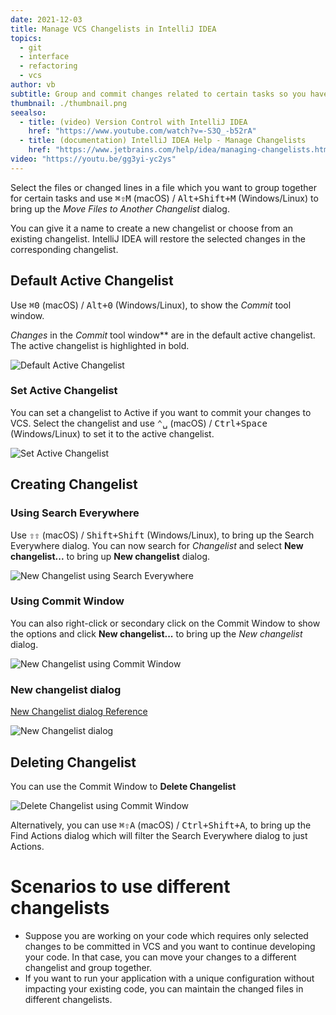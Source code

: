 ```yaml
---
date: 2021-12-03
title: Manage VCS Changelists in IntelliJ IDEA
topics:
  - git
  - interface
  - refactoring
  - vcs
author: vb
subtitle: Group and commit changes related to certain tasks so you have a cleaner commit history.
thumbnail: ./thumbnail.png
seealso:
  - title: (video) Version Control with IntelliJ IDEA
    href: "https://www.youtube.com/watch?v=-S3Q_-b52rA"
  - title: (documentation) IntelliJ IDEA Help - Manage Changelists
    href: "https://www.jetbrains.com/help/idea/managing-changelists.html"
video: "https://youtu.be/gg3yi-yc2ys"
---
```


Select the files or changed lines in a file which you want to group together for certain tasks and use <kbd>⌘⇧M</kbd> (macOS) / <kbd>Alt+Shift+M</kbd> (Windows/Linux) to bring up the _Move Files to Another Changelist_ dialog.

You can give it a name to create a new changelist or choose from an existing changelist. IntelliJ IDEA will restore the selected changes in the corresponding changelist.

## Default Active Changelist

Use <kbd>⌘0</kbd> (macOS) / <kbd>Alt+0</kbd> (Windows/Linux), to show the _Commit_ tool window.

_Changes_ in the _Commit_ tool window\*\* are in the default active changelist. The active changelist is highlighted in bold.

![Default Active Changelist](default-active-changelist.png)

### Set Active Changelist

You can set a changelist to Active if you want to commit your changes to VCS. Select the changelist and use <kbd>⌃␣</kbd> (macOS) / <kbd>Ctrl+Space</kbd> (Windows/Linux) to set it to the active changelist.

![Set Active Changelist](set-active-changelist-ctrl-space.png)

## Creating Changelist

### Using Search Everywhere

Use <kbd>⇧⇧</kbd> (macOS) / <kbd>Shift+Shift</kbd> (Windows/Linux), to bring up the Search Everywhere dialog. You can now search for _Changelist_ and select **New changelist...** to bring up **New changelist** dialog.

![New Changelist using Search Everywhere](create-change-list-using-search-everywhere.png)

### Using Commit Window

You can also right-click or secondary click on the Commit Window to show the options and click **New changelist...** to bring up the _New changelist_ dialog.

![New Changelist using Commit Window](new-changelist-using-commit-window.png)

### New changelist dialog

[New Changelist dialog Reference](https://www.jetbrains.com/help/idea/2021.2/new-changelist-dialog.html)

![New Changelist dialog](new-changelist.png)

## Deleting Changelist

You can use the Commit Window to **Delete Changelist**

![Delete Changelist using Commit Window](delete-changelist-using-commit-window.png)

Alternatively, you can use <kbd>⌘⇧A</kbd> (macOS) / <kbd>Ctrl+Shift+A</kbd>, to bring up the Find Actions dialog which will filter the Search Everywhere dialog to just Actions.

# Scenarios to use different changelists

- Suppose you are working on your code which requires only selected changes to be committed in VCS and you want to continue developing your code. In that case, you can move your changes to a different changelist and group together.
- If you want to run your application with a unique configuration without impacting your existing code, you can maintain the changed files in different changelists.
